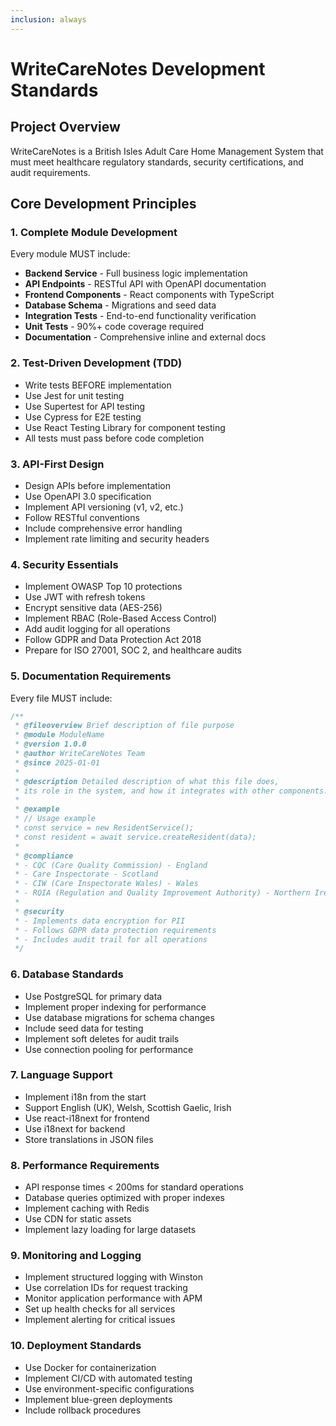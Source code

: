 ```yaml
---
inclusion: always
---
```


# WriteCareNotes Development Standards

## Project Overview
WriteCareNotes is a British Isles Adult Care Home Management System that must meet healthcare regulatory standards, security certifications, and audit requirements.

## Core Development Principles

### 1. Complete Module Development
Every module MUST include:
- **Backend Service** - Full business logic implementation
- **API Endpoints** - RESTful API with OpenAPI documentation
- **Frontend Components** - React components with TypeScript
- **Database Schema** - Migrations and seed data
- **Integration Tests** - End-to-end functionality verification
- **Unit Tests** - 90%+ code coverage required
- **Documentation** - Comprehensive inline and external docs

### 2. Test-Driven Development (TDD)
- Write tests BEFORE implementation
- Use Jest for unit testing
- Use Supertest for API testing
- Use Cypress for E2E testing
- Use React Testing Library for component testing
- All tests must pass before code completion

### 3. API-First Design
- Design APIs before implementation
- Use OpenAPI 3.0 specification
- Implement API versioning (v1, v2, etc.)
- Follow RESTful conventions
- Include comprehensive error handling
- Implement rate limiting and security headers

### 4. Security Essentials
- Implement OWASP Top 10 protections
- Use JWT with refresh tokens
- Encrypt sensitive data (AES-256)
- Implement RBAC (Role-Based Access Control)
- Add audit logging for all operations
- Follow GDPR and Data Protection Act 2018
- Prepare for ISO 27001, SOC 2, and healthcare audits

### 5. Documentation Requirements
Every file MUST include:
```typescript
/**
 * @fileoverview Brief description of file purpose
 * @module ModuleName
 * @version 1.0.0
 * @author WriteCareNotes Team
 * @since 2025-01-01
 * 
 * @description Detailed description of what this file does,
 * its role in the system, and how it integrates with other components.
 * 
 * @example
 * // Usage example
 * const service = new ResidentService();
 * const resident = await service.createResident(data);
 * 
 * @compliance
 * - CQC (Care Quality Commission) - England
 * - Care Inspectorate - Scotland  
 * - CIW (Care Inspectorate Wales) - Wales
 * - RQIA (Regulation and Quality Improvement Authority) - Northern Ireland
 * 
 * @security
 * - Implements data encryption for PII
 * - Follows GDPR data protection requirements
 * - Includes audit trail for all operations
 */
```

### 6. Database Standards
- Use PostgreSQL for primary data
- Implement proper indexing for performance
- Use database migrations for schema changes
- Include seed data for testing
- Implement soft deletes for audit trails
- Use connection pooling for performance

### 7. Language Support
- Implement i18n from the start
- Support English (UK), Welsh, Scottish Gaelic, Irish
- Use react-i18next for frontend
- Use i18next for backend
- Store translations in JSON files

### 8. Performance Requirements
- API response times < 200ms for standard operations
- Database queries optimized with proper indexes
- Implement caching with Redis
- Use CDN for static assets
- Implement lazy loading for large datasets

### 9. Monitoring and Logging
- Implement structured logging with Winston
- Use correlation IDs for request tracking
- Monitor application performance with APM
- Set up health checks for all services
- Implement alerting for critical issues

### 10. Deployment Standards
- Use Docker for containerization
- Implement CI/CD with automated testing
- Use environment-specific configurations
- Implement blue-green deployments
- Include rollback procedures